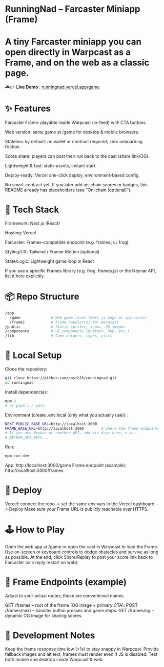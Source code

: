 # RunningNad – Farcaster Miniapp (Frame)

# A tiny Farcaster miniapp you can open directly in Warpcast as a Frame, and on the web as a classic page.

🎮👉 **Live Demo** : [runningnad.vercel.app/game](https://runningnad.vercel.app/game/)

# ✨ Features

Farcaster Frame: playable inside Warpcast (in-feed) with CTA buttons.

Web version: same game at /game for desktop & mobile browsers.

Stateless by default: no wallet or contract required; zero onboarding friction.

Score share: players can post their run back to the cast (share link/OG).

Lightweight & fast: static assets, instant start.

Deploy-ready: Vercel one-click deploy; environment-based config.

No smart-contract yet. If you later add on-chain scores or badges, this README already has placeholders (see “On-chain (optional)”).

# 🧱 Tech Stack

Framework: Next.js (React)

Hosting: Vercel

Farcaster: Frames-compatible endpoint (e.g. frames.js / frog)

Styling/UX: Tailwind / Framer Motion (optional)

State/Logic: Lightweight game loop in React

If you use a specific Frames library (e.g. frog, frames.js) or the Neynar API, list it here explicitly.

# 📦 Repo Structure

```bash
/app
  /game              # Web game route (Next.js page or app route)
  /frames            # Frame handler(s) for Warpcast
/public              # Static sprites, icons, OG images
/components          # UI components (Buttons, HUD, etc.)
/lib                 # Game helpers, types, utils
```

# 🔧 Local Setup

Clone the repository:

```bash
git clone https://github.com/nosrb26/runningnad.git
cd runningnad
```

Install dependencies:

```bash
npm i
# or pnpm i / yarn
```

Environment (create .env.local (only what you actually use)) :

```bash
NEXT_PUBLIC_BASE_URL=http://localhost:3000
FRAME_BASE_URL=http://localhost:3000        # where the frame endpoints live
# If you use Neynar or another API, add its keys here, e.g.:
# NEYNAR_API_KEY=...
```

Run:

```bash
npm run dev
```

App: http://localhost:3000/game
Frame endpoint (example): http://localhost:3000/frames

# 🚀 Deploy

Vercel: connect the repo -> set the same env vars in the Vercel dashboard -> Deploy
Make sure your Frame URL is publicly reachable over HTTPS.

# 🕹️ How to Play

Open the web app at /game or open the cast in Warpcast to load the Frame.
Use on-screen or keyboard controls to dodge obstacles and survive as long as possible.
At the end, click Share/Replay to post your score link back to Farcaster (or simply restart on web).

# 🔗 Frame Endpoints (example)

Adjust to your actual routes; these are conventional names.

GET /frames – root of the frame (OG image + primary CTA).
POST /frames/next – handles button presses and game steps.
GET /frames/og – dynamic OG image for sharing scores.

# 🧪 Development Notes

Keep the frame response time low (<1s) to stay snappy in Warpcast.
Provide fallback images and alt text; frames must render even if JS is disabled.
Test both mobile and desktop inside Warpcast & web.
